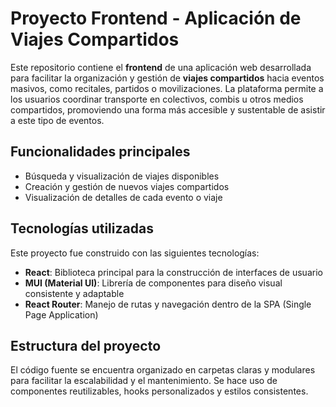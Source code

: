 # Proyecto Frontend - Aplicación de Viajes Compartidos

Este repositorio contiene el **frontend** de una aplicación web desarrollada para facilitar la organización y gestión de **viajes compartidos** hacia eventos masivos, como recitales, partidos o movilizaciones. La plataforma permite a los usuarios coordinar transporte en colectivos, combis u otros medios compartidos, promoviendo una forma más accesible y sustentable de asistir a este tipo de eventos.

## Funcionalidades principales

- Búsqueda y visualización de viajes disponibles
- Creación y gestión de nuevos viajes compartidos
- Visualización de detalles de cada evento o viaje


## Tecnologías utilizadas

Este proyecto fue construido con las siguientes tecnologías:

- **React**: Biblioteca principal para la construcción de interfaces de usuario
- **MUI (Material UI)**: Librería de componentes para diseño visual consistente y adaptable
- **React Router**: Manejo de rutas y navegación dentro de la SPA (Single Page Application)

## Estructura del proyecto

El código fuente se encuentra organizado en carpetas claras y modulares para facilitar la escalabilidad y el mantenimiento. Se hace uso de componentes reutilizables, hooks personalizados y estilos consistentes.
